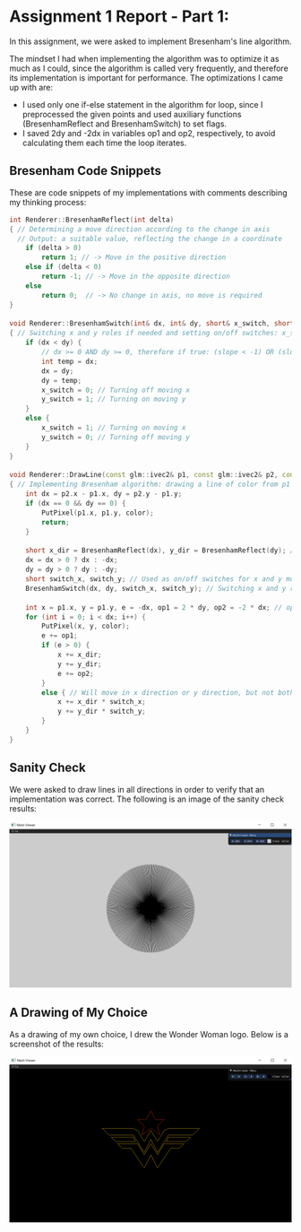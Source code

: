 # Assignment 1 Report - Part 1:
In this assignment, we were asked to implement Bresenham's line algorithm.

The mindset I had when implementing the algorithm was to optimize it as much as I could, since the algorithm is called very frequently, and therefore its implementation is important for performance.
The optimizations I came up with are:
 - I used only one if-else statement in the algorithm for loop, since I preprocessed the given points and used auxiliary functions (BresenhamReflect and BresenhamSwitch) to set flags.
 - I saved 2dy and -2dx in variables op1 and op2, respectively, to avoid calculating them each time the loop iterates.

## Bresenham Code Snippets
These are code snippets of my implementations with comments describing my thinking process:
```cpp
int Renderer::BresenhamReflect(int delta) 
{ // Determining a move direction according to the change in axis
  // Output: a suitable value, reflecting the change in a coordinate
	if (delta > 0)
		return 1; // -> Move in the positive direction
	else if (delta < 0)
		return -1; // -> Move in the opposite direction
	else
		return 0;  // -> No change in axis, no move is required
}

void Renderer::BresenhamSwitch(int& dx, int& dy, short& x_switch, short& y_switch) 
{ // Switching x and y roles if needed and setting on/off switches: x_switch, y_switch (0 -> off, 1 -> on)
	if (dx < dy) {
		// dx >= 0 AND dy >= 0, therefore if true: (slope < -1) OR (slope > 1)
		int temp = dx;
		dx = dy;
		dy = temp;
		x_switch = 0; // Turning off moving x
		y_switch = 1; // Turning on moving y
	}
	else {
		x_switch = 1; // Turning on moving x
		y_switch = 0; // Turning off moving y
	}
}

void Renderer::DrawLine(const glm::ivec2& p1, const glm::ivec2& p2, const glm::vec3& color) 
{ // Implementing Bresenham algorithm: drawing a line of color from p1 to p2
	int dx = p2.x - p1.x, dy = p2.y - p1.y;
	if (dx == 0 && dy == 0) {
		PutPixel(p1.x, p1.y, color);
		return;
	}

	short x_dir = BresenhamReflect(dx), y_dir = BresenhamReflect(dy); // Setting x and y move directions, possible values: -1, 0, 1
	dx = dx > 0 ? dx : -dx;
	dy = dy > 0 ? dy : -dy;
	short switch_x, switch_y; // Used as on/off switches for x and y more directions: 0 -> off, 1 -> on
	BresenhamSwitch(dx, dy, switch_x, switch_y); // Switching x and y roles if needed and setting the on/off switches

	int x = p1.x, y = p1.y, e = -dx, op1 = 2 * dy, op2 = -2 * dx; // op1 and op2 for optimization
	for (int i = 0; i < dx; i++) {
		PutPixel(x, y, color);
		e += op1;
		if (e > 0) {
			x += x_dir;
			y += y_dir;
			e += op2;
		}
		else { // Will move in x direction or y direction, but not both
			x += x_dir * switch_x;
			y += y_dir * switch_y;
		}
	}
}
```

## Sanity Check
We were asked to draw lines in all directions in order to verify that an implementation was correct.
The following is an image of the sanity check results:

![title](Images/SanityCheck.PNG)

## A Drawing of My Choice
As a drawing of my own choice, I drew the Wonder Woman logo. 
Below is a screenshot of the results:

![title](Images/WondeWomanLogo.PNG)

